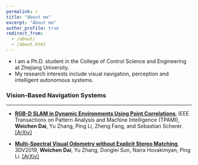 ```yaml
---
permalink: /
title: "About me"
excerpt: "About me"
author_profile: true
redirect_from: 
  - /about/
  - /about.html
---
```


* I am a Ph.D. student in the College of Control Science and Engineering at Zhejiang University.
* My research interests include visual navigation, perception and intelligent autonomous systems.


### Vision-Based Navigation Systems

------

* **[RGB-D SLAM in Dynamic Environments Using Point Correlations](http://weichnn.github.io/publication/DSLAM)**, IEEE Transactions on Pattern Analysis and Machine Intelligence (TPAMI), **Weichen Dai**, Yu Zhang, Ping Li, Zheng Fang, and Sebastian Scherer. [[ArXiv]](https://arxiv.org/abs/1811.03217)

* **[Multi-Spectral Visual Odometry without Explicit Stereo Matching](http://weichnn.github.io/publication/3DV2019)**, 3DV2019,
**Weichen Dai**, Yu Zhang, Donglei Sun, Naira Hovakimyan, Ping Li. [[ArXiv]](https://arxiv.org/pdf/1908.08814.pdf)
